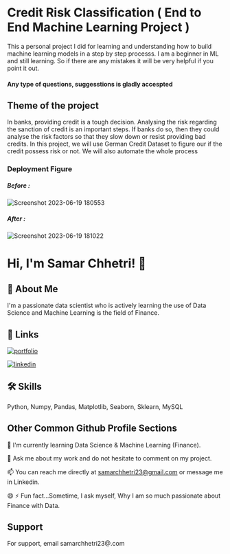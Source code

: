 
# Credit Risk Classification ( End to End Machine Learning Project )

This a personal project I did for learning and understanding how to build machine learning models in a step by step processs. I am a beginner in ML and still learning. So if there are any mistakes it will be very helpful if you point it out.

#### Any type of questions, suggesstions is gladly accespted

## Theme of the project
In banks, providing credit is a tough decision. Analysing the risk regarding the sanction of credit is an important steps. If banks do so, then they could analyse the risk factors so that they slow down or resist providing bad credits.
In this project, we will use German Credit Dataset to figure our if the credit possess risk or not. We will also automate the whole process

### Deployment Figure

##### Before :
![Screenshot 2023-06-19 180553](https://github.com/Samar-Chhetri/Credit_Risk_ML_Project/assets/122675013/3953d87a-0118-444d-9cce-ec8d0c0cd672)

##### After :
![Screenshot 2023-06-19 181022](https://github.com/Samar-Chhetri/Credit_Risk_ML_Project/assets/122675013/7aa660f3-6b08-4eaa-bcc4-730c2547c9ad)



# Hi, I'm Samar Chhetri! 👋


## 🚀 About Me
I'm a passionate data scientist who is actively learning the use of Data Science and Machine Learning is the field of Finance.


## 🔗 Links
[![portfolio](https://img.shields.io/badge/my_portfolio-000?style=for-the-badge&logo=ko-fi&logoColor=white)](https://www.kaggle.com/samarchhetri)

[![linkedin](https://img.shields.io/badge/linkedin-0A66C2?style=for-the-badge&logo=linkedin&logoColor=white)](https://www.linkedin.com/in/samar-chhetri/)


## 🛠 Skills
Python, Numpy, Pandas, Matplotlib, Seaborn, Sklearn, MySQL  


## Other Common Github Profile Sections


🧠 I'm currently learning Data Science & Machine Learning (Finance).



💬 Ask me about my work and do not hesitate to comment on my project.

📫 You can reach me directly at samarchhetri23@gmail.com or message me in Linkedin.

😄 
⚡️ Fun fact...Sometime, I ask myself, Why I am so much passionate about Finance with Data.


## Support

For support, email samarchhetri23@.com

